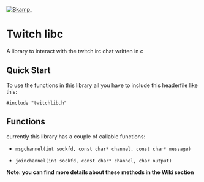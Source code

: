 [![Bkamp_](https://img.shields.io/badge/twitch.tv-bkamp_-purple?logo=twitch&style=for-the-badge)](https://www.twitch.tv/bkamp_)
# Twitch libc

A library to interact with the twitch irc chat written in c

## Quick Start

To use the functions in this library all you have to include this headerfile like this:
```
#include "twitchlib.h"
```

## Functions

currently this library has a couple of callable functions:

- `msgchannel(int sockfd, const char* channel, const char* message)`

- `joinchannel(int sockfd, const char* channel, char output)`

**Note: you can find more details about these methods in the Wiki section**

 